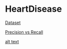# HeartDisease

[Dataset](https://www.kaggle.com/datasets/johnsmith88/heart-disease-dataset)


[Precision vs Recall](https://www.analyticsvidhya.com/blog/2020/09/precision-recall-machine-learning/)


[alt text](https://github.com/OMKARTT/HeartDisease/blob/main/Data_distribution.png?raw=true)
